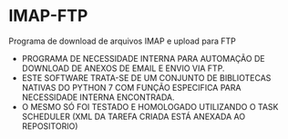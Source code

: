 # IMAP-FTP
Programa de download de arquivos IMAP e upload para FTP

* PROGRAMA DE NECESSIDADE INTERNA PARA AUTOMAÇÃO DE DOWNLOAD DE ANEXOS DE EMAIL E ENVIO VIA FTP.
* ESTE SOFTWARE TRATA-SE DE UM CONJUNTO DE BIBLIOTECAS NATIVAS DO PYTHON 7 COM FUNÇÃO ESPECIFICA PARA NECESSIDADE INTERNA ENCONTRADA.
* O MESMO SÓ FOI TESTADO E HOMOLOGADO UTILIZANDO O TASK SCHEDULER (XML DA TAREFA CRIADA ESTÁ ANEXADA AO REPOSITORIO)
